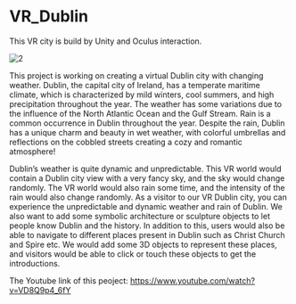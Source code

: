 # VR_Dublin

This VR city is build by Unity and Oculus interaction.

![2](https://github.com/Weiwei-Wan/VR_Dublin_Tour/assets/74362292/c43f72d2-725b-4016-85b2-736d16596876)

This project is working on creating a virtual Dublin city with changing weather. Dublin, the capital city of Ireland, has a temperate maritime climate, which is characterized by mild winters, cool summers, and high precipitation throughout the year. The weather has some variations due to the influence of the North Atlantic Ocean and the Gulf Stream. Rain is a common occurrence in Dublin throughout the year. Despite the rain, Dublin has a unique charm and beauty in wet weather, with colorful umbrellas and reflections on the cobbled streets creating a cozy and romantic atmosphere!

Dublin’s weather is quite dynamic and unpredictable. This VR world would contain a Dublin city view with a very fancy sky, and the sky would change randomly. The VR world would also rain some time, and the intensity of the rain would also change randomly. As a visitor to our VR Dublin city, you can experience the unpredictable and dynamic weather and rain of Dublin. We also want to add some symbolic architecture or sculpture objects to let people know Dublin and the history. In addition to this, users would also be able to navigate to different places present in Dublin such as Christ Church and Spire etc. We would add some 3D objects to represent these places, and visitors would be able to click or touch these objects to get the introductions.

The Youtube link of this peoject: https://www.youtube.com/watch?v=VD8Q9p4_6fY
